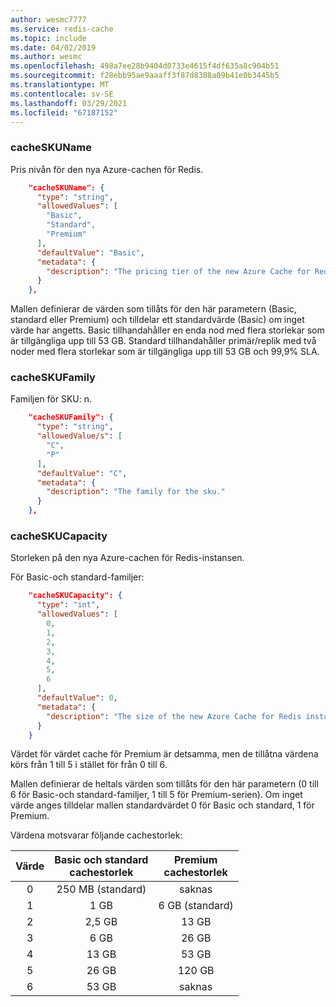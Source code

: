 ```yaml
---
author: wesmc7777
ms.service: redis-cache
ms.topic: include
ms.date: 04/02/2019
ms.author: wesmc
ms.openlocfilehash: 498a7ee28b9404d0733e4615f4df635a8c904b51
ms.sourcegitcommit: f28ebb95ae9aaaff3f87d8388a09b41e0b3445b5
ms.translationtype: MT
ms.contentlocale: sv-SE
ms.lasthandoff: 03/29/2021
ms.locfileid: "67187152"
---
```

### <a name="cacheskuname"></a>cacheSKUName

Pris nivån för den nya Azure-cachen för Redis.

```json
    "cacheSKUName": {
      "type": "string",
      "allowedValues": [
        "Basic",
        "Standard",
        "Premium"
      ],
      "defaultValue": "Basic",
      "metadata": {
        "description": "The pricing tier of the new Azure Cache for Redis."
      }
    },
```

Mallen definierar de värden som tillåts för den här parametern (Basic, standard eller Premium) och tilldelar ett standardvärde (Basic) om inget värde har angetts. Basic tillhandahåller en enda nod med flera storlekar som är tillgängliga upp till 53 GB. Standard tillhandahåller primär/replik med två noder med flera storlekar som är tillgängliga upp till 53 GB och 99,9% SLA.

### <a name="cacheskufamily"></a>cacheSKUFamily

Familjen för SKU: n.

```json
    "cacheSKUFamily": {
      "type": "string",
      "allowedValue/s": [
        "C",
        "P"
      ],
      "defaultValue": "C",
      "metadata": {
        "description": "The family for the sku."
      }
    },
```

### <a name="cacheskucapacity"></a>cacheSKUCapacity

Storleken på den nya Azure-cachen för Redis-instansen.

För Basic-och standard-familjer:

```json
    "cacheSKUCapacity": {
      "type": "int",
      "allowedValues": [
        0,
        1,
        2,
        3,
        4,
        5,
        6
      ],
      "defaultValue": 0,
      "metadata": {
        "description": "The size of the new Azure Cache for Redis instance. "
      }
    }
```

Värdet för värdet cache för Premium är detsamma, men de tillåtna värdena körs från 1 till 5 i stället för från 0 till 6.

Mallen definierar de heltals värden som tillåts för den här parametern (0 till 6 för Basic-och standard-familjer, 1 till 5 för Premium-serien). Om inget värde anges tilldelar mallen standardvärdet 0 för Basic och standard, 1 för Premium.

Värdena motsvarar följande cachestorlek:

| Värde | Basic och standard<br>cachestorlek | Premium<br>cachestorlek |
| :---: | :------------------------------: | :-------------------: |
| 0     | 250 MB (standard)                 | saknas                   |
| 1     | 1 GB                             | 6 GB (standard)        |
| 2     | 2,5 GB                           | 13 GB                 |
| 3     | 6 GB                             | 26 GB                 |
| 4     | 13 GB                            | 53 GB                 |
| 5     | 26 GB                            | 120 GB                |
| 6     | 53 GB                            | saknas                   |
